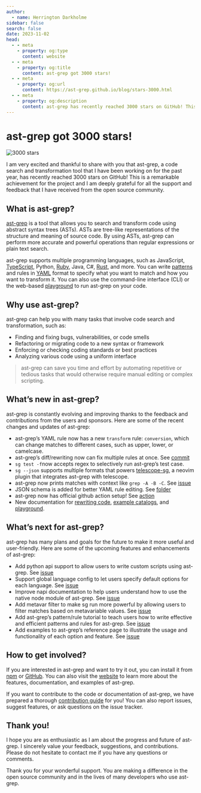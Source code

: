```yaml
---
author:
  - name: Herrington Darkholme
sidebar: false
search: false
date: 2023-11-02
head:
  - - meta
    - property: og:type
      content: website
  - - meta
    - property: og:title
      content: ast-grep got 3000 stars!
  - - meta
    - property: og:url
      content: https://ast-grep.github.io/blog/stars-3000.html
  - - meta
    - property: og:description
      content: ast-grep has recently reached 3000 stars on GitHub! This is a remarkable achievement for the project and I am deeply grateful for all the support and feedback that I have received from the open source community.
---
```


# ast-grep got 3000 stars!

![3000 stars](/image/blog/star3k.png)

I am very excited and thankful to share with you that ast-grep, a code search and transformation tool that I have been working on for the past year, has recently reached 3000 stars on GitHub! This is a remarkable achievement for the project and I am deeply grateful for all the support and feedback that I have received from the open source community.

## What is ast-grep?

[ast-grep](https://ast-grep.github.io) is a tool that allows you to search and transform code using abstract syntax trees (ASTs). ASTs are tree-like representations of the structure and meaning of source code. By using ASTs, ast-grep can perform more accurate and powerful operations than regular expressions or plain text search.

ast-grep supports multiple programming languages, such as JavaScript, [TypeScript](/catalog/typescript/), Python, [Ruby](/catalog/ruby/), Java, C#, [Rust](/catalog/rust/), and more. You can write [patterns](/guide/pattern-syntax.html) and rules in [YAML](/guide/rule-config/atomic-rule.html) format to specify what you want to match and how you want to transform it. You can also use the command-line interface (CLI) or the web-based [playground](/playground.html) to run ast-grep on your code.

## Why use ast-grep?

ast-grep can help you with many tasks that involve code search and transformation, such as:

*   Finding and fixing bugs, vulnerabilities, or code smells
*   Refactoring or migrating code to a new syntax or framework
*   Enforcing or checking coding standards or best practices
*   Analyzing various code using a uniform interface

> ast-grep can save you time and effort by automating repetitive or tedious tasks that would otherwise require manual editing or complex scripting.

## What’s new in ast-grep?

ast-grep is constantly evolving and improving thanks to the feedback and contributions from the users and sponsors. Here are some of the recent changes and updates of ast-grep:

*   ast-grep’s YAML rule now has a new `transform` rule: `conversion`, which can change matches to different cases, such as upper, lower, or camelcase.
*   ast-grep’s diff/rewriting now can fix multiple rules at once. See [commit](https://github.com/ast-grep/ast-grep/commit/2b301116996b7b010ed271672d35a3529fb36e56)
*   `sg test -f`now accepts regex to selectively run ast-grep’s test case.
*   `sg --json` supports multiple formats that powers [telescope-sg](https://github.com/Marskey/telescope-sg), a neovim plugin that integrates ast-grep with telescope.
*   ast-grep now prints matches with context like `grep -A -B -C`. See [issue](https://github.com/ast-grep/ast-grep/issues/464)
*   JSON schema is added for better YAML rule editing. See [folder](https://github.com/ast-grep/ast-grep/tree/main/schemas)
*   ast-grep now has official github action setup! See [action](https://github.com/ast-grep/action)
*   New documentation for [rewriting code](/guide/rewrite-code.html), [example catalogs](/catalog/), and [playground](/reference/playground.html).

## What’s next for ast-grep?

ast-grep has many plans and goals for the future to make it more useful and user-friendly. Here are some of the upcoming features and enhancements of ast-grep:

*   Add python api support to allow users to write custom scripts using ast-grep. See [issue](https://github.com/ast-grep/ast-grep/issues/389)
*   Support global language config to let users specify default options for each language. See [issue](https://github.com/ast-grep/ast-grep/issues/658)
*   Improve napi documentation to help users understand how to use the native node module of ast-grep. See [issue](https://github.com/ast-grep/ast-grep/issues/682)
*   Add metavar filter to make sg run more powerful by allowing users to filter matches based on metavariable values. See [issue](https://github.com/ast-grep/ast-grep/issues/379)
*   Add ast-grep’s pattern/rule tutorial to teach users how to write effective and efficient patterns and rules for ast-grep. See [issue](https://github.com/ast-grep/ast-grep.github.io/issues/154)
*   Add examples to ast-grep’s reference page to illustrate the usage and functionality of each option and feature. See [issue](https://github.com/ast-grep/ast-grep.github.io/issues/266)

## How to get involved?

If you are interested in ast-grep and want to try it out, you can install it from [npm](https://www.npmjs.com/package/@ast-grep/cli) or [GitHub](https://github.com/ast-grep/ast-grep). You can also visit the [website](https://ast-grep.github.io/) to learn more about the features, documentation, and examples of ast-grep.

If you want to contribute to the code or documentation of ast-grep, we have prepared a thorough [contribution guide](/contributing/how-to.html) for you! You can also report issues, suggest features, or ask questions on the issue tracker.

## Thank you!

I hope you are as enthusiastic as I am about the progress and future of ast-grep. I sincerely value your feedback, suggestions, and contributions. Please do not hesitate to contact me if you have any questions or comments.

Thank you for your wonderful support. You are making a difference in the open source community and in the lives of many developers who use ast-grep.
